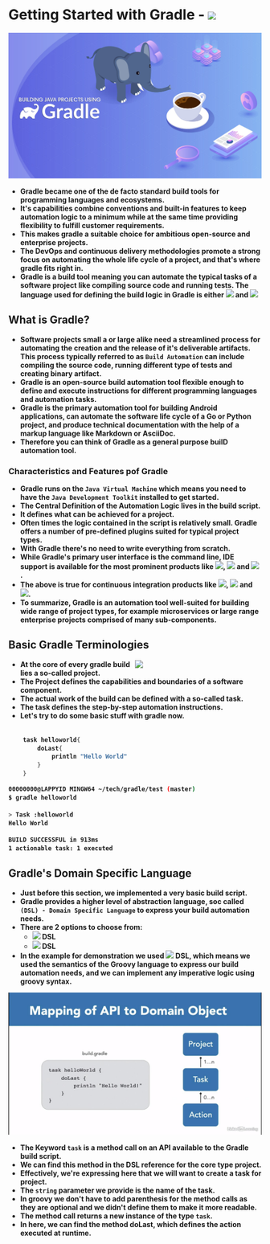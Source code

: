 <p align="justify">
<strong>

# Getting Started with Gradle - <img src="https://img.shields.io/badge/Gradle-02303A?style=for-the-badge&logo=Gradle&logoColor=white">

![](https://github.com/amandewatnitrr/gradle-tutorial/blob/master/imgs/gradle11.png)

- Gradle became one of the de facto standard build tools for programming languages and ecosystems.
- It's capabilities combine conventions and built-in features to keep automation logic to a minimum while at the same time providing flexibility to fulfill customer requirements.
- This makes gradle a suitable choice for ambitious open-source and enterprise projects.
- The DevOps and continuous delivery methodologies promote a strong focus on automating the whole life cycle of a project, and that's where gradle fits right in.
- Gradle is a build tool meaning you can automate the typical tasks of a software project like compiling source code and running tests. The language used for defining the build logic in Gradle is either <img src="https://img.shields.io/badge/Groovy-4298B8?style=plastice&logo=Groovy&logoColor=white"> and <img src="https://img.shields.io/badge/Kotlin-7F52FF?style=plastice&logo=Kotlin&logoColor=white">

## What is Gradle?

- Software projects small a or large alike need a streamlined process for automating the creation and the release of it's deliverable artifacts. This process typically referred to as `Build Automation` can include compiling the source code, running different type of tests and creating binary artifact.
- Gradle is an open-source build automation tool flexible enough to define and execute instructions for different programming languages and automation tasks.
- Gradle is the primary automation tool for building Android applications, can automate the software life cycle of a Go or Python project, and produce technical documentation with the help of a markup language like Markdown or AsciiDoc.
- Therefore you can think of Gradle as a general purpose builD automation tool.

### Characteristics and Features pof Gradle

- Gradle runs on the `Java Virtual Machine` which means you need to have the `Java Development Toolkit` installed to get started.
- The Central Definition of the Automation Logic lives in the build script.
- It defines what can be achieved for a project.
- Often times the logic contained in the script is relatively small. Gradle offers a number of pre-defined plugins suited for typical project types.
- With Gradle there's no need to write everything from scratch.
- While Gradle's primary user interface is the command line, IDE support is available for the most prominent products like <img src="https://img.shields.io/badge/IntelliJ_IDEA-FFFFFF?style=plastice&logo=Jetbrains&logoColor=black">, <img src="https://img.shields.io/badge/Eclipse-2C2255?style=plastice&logo=Eclipse&logoColor=white"> and <img src="https://img.shields.io/badge/vscode-007ACC?style=plastice&logo=visualstudio&logoColor=white">.
- The above is true for continuous integration products like <img src="https://img.shields.io/badge/Jenkins-D24939?style=plastice&logo=Jenkins&logoColor=white">, <img src="https://img.shields.io/badge/Teamcity-FFFFFF?style=plastice&logo=Teamcity&logoColor=black"> and <img src="https://img.shields.io/badge/Github_Actions-2088FF?style=plastice&logo=githubactions&logoColor=white">.
- To summarize, Gradle is an automation tool well-suited for building wide range of project types, for example microservices or large range enterprise projects comprised of many sub-components.

## Basic Gradle Terminologies

<img width="50%" align="right" src="https://github.com/amandewatnitrr/gradle-tutorial/blob/master/imgs/services1.gif">

- At the core of every gradle build lies a so-called project.
- The Project defines the capabilities and boundaries of a software component.
- The actual work of the build can be defined with a so-called task.
- The task defines the step-by-step automation instructions.
- Let's try to do some basic stuff with gradle now.

```groovy

    task helloworld{
        doLast{
            println "Hello World"
        }
    }
```

```BASH
00000000@LAPPYID MINGW64 ~/tech/gradle/test (master)
$ gradle helloworld

> Task :helloworld
Hello World

BUILD SUCCESSFUL in 913ms
1 actionable task: 1 executed
```

## Gradle's Domain Specific Language

- Just before this section, we implemented a very basic build script.
- Gradle provides a higher level of abstraction language, soc called `(DSL) - Domain Specific Language` to express your build automation needs.
- There are 2 options to choose from:
  - <img src="https://img.shields.io/badge/Groovy-4298B8?style=plastice&logo=Groovy&logoColor=white"> DSL
  - <img src="https://img.shields.io/badge/Kotlin-7F52FF?style=plastice&logo=Kotlin&logoColor=white"> DSL
- In the example for demonstration we used <img src="https://img.shields.io/badge/Groovy-4298B8?style=plastice&logo=Groovy&logoColor=white"> DSL, which means we used the semantics of the Groovy language to express our build automation needs, and we can implement any imperative logic using groovy syntax.

<img src="https://github.com/amandewatnitrr/gradle-tutorial/blob/master/imgs/code-example-2.png">

- The Keyword `task` is a method call on an API available to the Gradle build script.
- We can find this method in the DSL reference for the core type project.
- Effectively, we're expressing here that we will want to create a task for project.
- The `string` parameter we provide is the name of the task.
- In groovy we don't have to add parenthesis for the method calls as they are optional and we didn't define them to make it more readable.
- The method call returns a new instance of the type `task`.
- In here, we can find the method doLast, which defines the action executed at runtime.

</strong>
</p>
